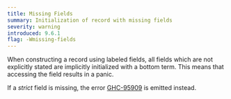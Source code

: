 ```yaml
---
title: Missing Fields
summary: Initialization of record with missing fields
severity: warning
introduced: 9.6.1
flag: -Wmissing-fields
---
```

When constructing a record using labeled fields, all fields which are not explicitly stated are implicitly initialized with a bottom term. This means that accessing the field results in a panic.

If a *strict* field is missing, the error [GHC-95909](/messages/GHC-95909/index.html) is emitted instead.